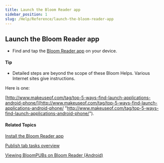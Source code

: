 ```yaml
---
title: Launch the Bloom Reader app
sidebar_position: 1
slug: /Help/Reference/launch-the-bloom-reader-app
---
```


## Launch the Bloom Reader app

-   Find and tap the [Bloom Reader app](../../Concepts/Bloom_Reader_App.md) on your device.

#### Tip

-   Detailed steps are beyond the scope of these Bloom Helps. Various Internet sites give instructions.
    

Here is one:

[http://www.makeuseof.com/tag/top-5-ways-find-launch-applications-android-phone/](http://www.makeuseof.com/tag/top-5-ways-find-launch-applications-android-phone/ "http://www.makeuseof.com/tag/top-5-ways-find-launch-applications-android-phone/").

#### Related Topics

[Install the Bloom Reader app](Install_Bloom_Reader_app.md)

[Publish tab tasks overview](Publish_tasks_overview.md)

[Viewing BloomPUBs on Bloom Reader (Android)](Make_a_BloomPUB_file_overview.md)